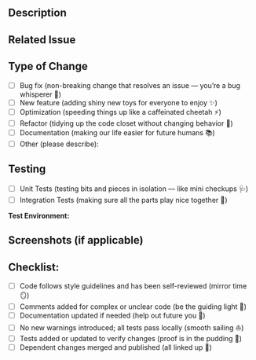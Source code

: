 ## Description
<!-- What and why: Describe your changes and the motivation behind them -->
<!-- Be the storyteller here — what magic did you work and why does the world need it? -->

## Related Issue
<!-- Link to the issue this PR addresses (if any). -->
<!-- Psst... linking issues helps us all stay sane. If this’s a new feature or bug fix, please create an issue first — teamwork makes the dream work! -->

## Type of Change
<!-- Select all that apply -->
- [ ] Bug fix (non-breaking change that resolves an issue — you’re a bug whisperer 🐛)
- [ ] New feature (adding shiny new toys for everyone to enjoy ✨)
- [ ] Optimization (speeding things up like a caffeinated cheetah ⚡)
- [ ] Refactor (tidying up the code closet without changing behavior 🧹)
- [ ] Documentation (making our life easier for future humans 📚)
- [ ] Other (please describe):

## Testing
<!-- How did you verify your changes? Include environment, test types, and relevant configurations -->
<!-- Be the hero and tell us how you proved your code works. -->

- [ ] Unit Tests (testing bits and pieces in isolation — like mini checkups 🩺)
- [ ] Integration Tests (making sure all the parts play nice together 🤝)

**Test Environment:**  
<!-- OS, tools, dependencies, or any other wizardry -->

## Screenshots (if applicable)
<!-- A picture is worth a thousand words — show off your handiwork! 📸 -->

## Checklist:
<!-- Mark all applicable items with an `x`. If unsure, shout for help! -->
- [ ] Code follows style guidelines and has been self-reviewed (mirror time 🪞)
- [ ] Comments added for complex or unclear code (be the guiding light 🔦)
- [ ] Documentation updated if needed (help out future you 🙌)
- [ ] No new warnings introduced; all tests pass locally (smooth sailing ⛵)
- [ ] Tests added or updated to verify changes (proof is in the pudding 🍮)
- [ ] Dependent changes merged and published (all linked up 🔗)
